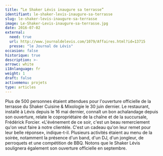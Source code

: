 ```yaml
---
title: “Le Shaker Lévis inaugure sa terrasse”
identifiant: le-shaker-levis-inaugure-sa-terrasse
slug: le-shaker-levis-inaugure-sa-terrasse
image: Le-Shaker-Levis-inaugure-sa-terrasse.jpg
date: 2016-07-02
external:
  need: true
  url: http://www.journaldelevis.com/1079/Affaires.html?id=13715
  presse: "le Journal de Lévis"
occasion: false
historique: true
description: >-
arrowc: white
i18nlanguage: fr
weight: 1
draft: false
activemenu: projets
type: articles
---
```

Plus de 500 personnes étaient attendues pour l'ouverture officielle de la terrasse du Shaker Cuisine & Mixologie le 30 juin dernier. Le restaurant, installé à Lévis depuis le 16 mai dernier, connaît un bon achalandage depuis son ouverture, relate le copropriétaire de la chaîne et de la succursale, Frédérick Forcier. «L'événement de ce soir, c'est un beau remerciement qu'on veut faire à notre clientèle. C'est un cadeau qu'on leur remet pour leur belle réponse», indique-t-il. Plusieurs activités étaient au menu de la soirée, notamment la présence d'un band, d'un DJ, d'un jongleur, de perroquets et une compétition de BBQ. Notons que le Shaker Lévis soulignera également son ouverture officielle en septembre.


